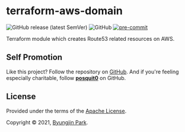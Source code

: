 # terraform-aws-domain

![GitHub release (latest SemVer)](https://img.shields.io/github/v/release/tedilabs/terraform-aws-domain?color=blue&sort=semver&style=flat-square)
![GitHub](https://img.shields.io/github/license/tedilabs/terraform-aws-domain?color=blue&style=flat-square)
[![pre-commit](https://img.shields.io/badge/pre--commit-enabled-brightgreen?logo=pre-commit&logoColor=white&style=flat-square)](https://github.com/pre-commit/pre-commit)

Terraform module which creates Route53 related resources on AWS.


## Self Promotion

Like this project? Follow the repository on [GitHub](https://github.com/tedilabs/terraform-aws-domain). And if you're feeling especially charitable, follow **[posquit0](https://github.com/posquit0)** on GitHub.


## License

Provided under the terms of the [Apache License](LICENSE).

Copyright © 2021, [Byungjin Park](https://www.posquit0.com).
